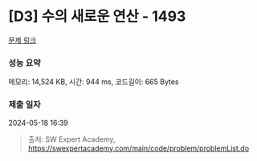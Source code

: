 # [D3] 수의 새로운 연산 - 1493 

[문제 링크](https://swexpertacademy.com/main/code/problem/problemDetail.do?contestProbId=AV2b-QGqADMBBASw) 

### 성능 요약

메모리: 14,524 KB, 시간: 944 ms, 코드길이: 665 Bytes

### 제출 일자

2024-05-18 16:39



> 출처: SW Expert Academy, https://swexpertacademy.com/main/code/problem/problemList.do